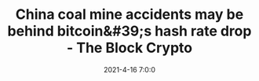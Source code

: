 ---
"title": "China coal mine accidents may be behind bitcoin&amp;#39;s hash rate drop - The Block Crypto"
"date": "2021-4-16 7:0:0"
"feed_name": "GOOGLENEWSMINING"
"feed_website": "https://news.google.com/search?q=mining%2Bincident&hl=en-US&gl=US&ceid=US:en"
"feed_rss": "https://news.google.com/rss/search?q=mining%2Bincident&hl=en-US&gl=US&ceid=US:en"
"link": "https://www.theblockcrypto.com/linked/101866/xinjiang-coal-mine-bitcoins-hash-rate"
"file": "_posts/2021-1-1-f7351a39246cd7ffdc1a4876d50d514162221e6b.md"
"accident": "0"
"drilling": "0"
"dead": "0"
"injured": "0"
---